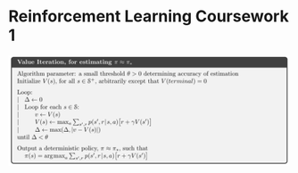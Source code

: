 # Reinforcement Learning Coursework 1

![alt text](https://raw.githubusercontent.com/edjeffery/Reinforcement_Learning_CW1/master/value_iteration_pseudocode.png)
 
